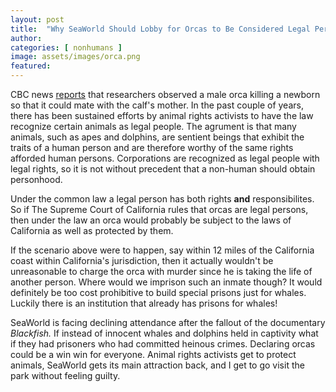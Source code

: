 ```yaml
---
layout: post
title:  "Why SeaWorld Should Lobby for Orcas to Be Considered Legal Persons"
author: 
categories: [ nonhumans ]
image: assets/images/orca.png
featured: 
---
```


CBC news [reports](http://www.cbc.ca/news/canada/british-columbia/killer-whale-infanticide-1.4586867) that researchers observed a male orca killing a newborn so that it could mate with the calf's mother. In the past couple of years, there has been sustained efforts by animal rights activists to have the law recognize certain animals as legal people. The agrument is that many animals, such as apes and dolphins, are sentient beings that exhibit the traits of a human person and are therefore worthy of the same rights afforded human persons. Corporations are recognized as legal people with legal rights, so it is not without precedent that a non-human should obtain personhood. 

Under the common law a legal person has both rights __and__ responsibilites. So if The Supreme Court of California rules that orcas are legal persons, then under the law an orca would probably be subject to the laws of California as well as protected by them. 

If the scenario above were to happen, say within 12 miles of the California coast within California's jurisdiction, then it actually wouldn't be unreasonable to charge the orca with murder since he is taking the life of another person. Where would we imprison such an inmate though? It would definitely be too cost prohibitive to build special prisons just for whales. Luckily there is an institution that already has prisons for whales! 

SeaWorld is facing declining attendance after the fallout of the documentary *Blackfish.* If instead of innocent whales and dolphins held in captivity what if they had prisoners who had committed heinous crimes. Declaring orcas could be a win win for everyone. Animal rights activists get to protect animals, SeaWorld gets its main attraction back, and I get to go visit the park without feeling guilty.